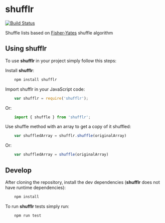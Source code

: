 # shufflr

[![Build Status](https://travis-ci.org/hectortosa/shufflr.svg?branch=master)](https://travis-ci.org/hectortosa/shufflr)

Shuffle lists based on [Fisher-Yates](https://en.wikipedia.org/wiki/Fisher%E2%80%93Yates_shuffle) shuffle algorithm

## Using shufflr

To use **shufflr** in your project simply follow this steps:

Install **shufflr**:

```bash
    npm install shufflr
```

Import shufflr in your JavaScript code:

```javascript
    var shufflr = require('shufflr');
```

Or:

```javascript
    import { shuffle } from 'shufflr';
```

Use shuffle method with an array to get a copy of it shuffled:

```javascript
    var shuffledArray = shufflr.shuffle(originalArray)
```

Or:

```javascript
    var shuffledArray = shuffle(originalArray)
```

## Develop

After cloning the repository, install the dev dependencies (**shufflr** does not have runtime dependencies):

```bash
    npm install
```

To run **shufflr** tests simply run:

```bash
    npm run test
```
